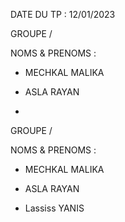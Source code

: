   DATE DU TP : 12/01/2023

  GROUPE / 

  NOMS & PRENOMS : 

  - MECHKAL MALIKA

  - ASLA RAYAN

  - 
  GROUPE /

  NOMS & PRENOMS :

  - MECHKAL MALIKA

  - ASLA RAYAN

  - Lassiss YANIS




